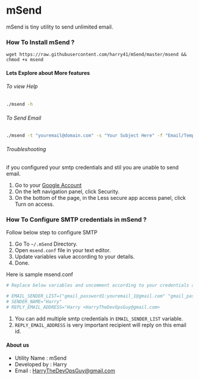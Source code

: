 # mSend
mSend is tiny utility to send unlimited email.

### How To Install mSend ?

```
wget https://raw.githubusercontent.com/harry41/mSend/master/msend && chmod +x msend
```

 #### Lets Explore about More features

  ###### To view Help
   ```bash
   ./msend -h
   ```
  ###### To Send Email
   ```bash
   ./msend -t "youremail@domain.com" -s "Your Subject Here" -f "Email/Template/path.txt"
   ```
  ###### Troubleshooting  

  if you configured your smtp credentials and stil you are unable to send email.

  1. Go to your [Google Account](https://myaccount.google.com/)
  2. On the left navigation panel, click Security.
  3. On the bottom of the page, in the Less secure app access panel, click Turn on access.

### How To Configure SMTP credentials in mSend ?

 Follow below step to configure SMTP
1. Go To `~/.mSend` Directory.
2. Open `msend.conf` file in your text editor.
3. Update variables value according to your details.
4. Done.

Here is sample msend.conf
```bash
# Replace below variables and uncomment according to your credentials and details.

# EMAIL_SENDER_LIST=("gmail_password1:youremail_1@gmail.com" "gmail_password2:youemail_2l@gmail.com")
# SENDER_NAME="Harry"
# REPLY_EMAIL_ADDRESS="Harry <HarryTheDevOpsGuy@gmail.com>
```
1. You can add multiple smtp credentials in `EMAIL_SENDER_LIST` variable.
2. `REPLY_EMAIL_ADDRESS` is very important recipient will reply on this email id.


#### About us
* Utility Name : mSend
* Developed by : Harry
* Email : HarryTheDevOpsGuy@gmail.com
